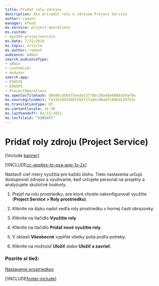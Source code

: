 ```yaml
---
title: Pridať roly zdrojov
description: Ako priradiť rolu k zdrojom Project Service
author: rumant
manager: kfend
ms.service: project-operations
ms.custom:
- dyn365-projectservice
ms.date: 7/31/2018
ms.topic: article
ms.author: rumant
audience: Admin
search.audienceType:
- admin
- customizer
- enduser
search.app:
- D365CE
- D365PS
- ProjectOperations
ms.openlocfilehash: d0e86cd56d75eeda1377dbc30a48e6888a50af0e
ms.sourcegitcommit: fa32b1893286f20271fa4ec4be8fc68bd135f53c
ms.translationtype: HT
ms.contentlocale: sk-SK
ms.lasthandoff: 02/15/2021
ms.locfileid: "5285457"
---
```

# <a name="add-resource-roles-project-service"></a>Pridať roly zdroju (Project Service)

[!include [banner](../includes/psa-now-project-operations.md)]

[!INCLUDE[cc-applies-to-psa-app-1x-2x](../includes/cc-applies-to-psa-app-1x-2x.md)]

Nastaviť cieľ miery využitia pre každú úlohu. Tieto nastavenia určujú dostupnosti zdrojov a využívanie, keď určujete personál na projekty a analyzujete skutočné hodnoty.  
  
1.  Prejsť na rolu prostriedku, pre ktoré chcete nakonfigurovať využitie (**Project Service > Roly prostriedku**).  
  
2.  Kliknite na šípku nadol vedľa roly prostriedku v hornej časti obrazovky.  
  
3.  Kliknite na tlačidlo **Využitie roly**.  
  
4.  Kliknite na tlačidlo **Pridať nové využitie roly**.  
  
5.  V oblasti **Všeobecné** vyplňte všetky polia podľa potreby.  
  
6.  Kliknite na možnosť **Uložiť** alebo **Uložiť a zavrieť**.  
  
### <a name="see-also"></a>Pozrite si tiež:  
 [Nastavenie prostriedkov](../psa/set-up-resources.md)


[!INCLUDE[footer-include](../includes/footer-banner.md)]